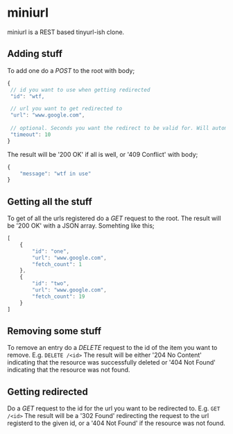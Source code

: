 # miniurl

miniurl is a REST based tinyurl-ish clone.

## Adding stuff

To add one do a *POST* to the root with body;
```javascript
{
 // id you want to use when getting redirected
 "id": "wtf,  

 // url you want to get redirected to
 "url": "www.google.com", 
 
 // optional. Seconds you want the redirect to be valid for. Will automagically be removed after this has exired.
 "timeout": 10 
}
```


The result will be '200 OK' if all is well, or '409 Conflict' with body;
```javascript
{
	"message": "wtf in use"
}
```

## Getting all the stuff

To get of all the urls registered do a *GET* request to the root. The result will be '200 OK' with a JSON array.
Somehting like this;
```javascript
[
	{
		"id": "one",
		"url": "www.google.com",
		"fetch_count": 1
	},
	{
		"id": "two",
		"url": "www.google.com",
		"fetch_count": 19
	}
]
```

## Removing some stuff

To remove an entry do a *DELETE* request to the id of the item you want to remove.
E.g. ```DELETE /<id>```
The result will be either '204 No Content' indicating that the resource was successfully deleted or '404 Not Found' indicating that the resource was not found.

## Getting redirected

Do a *GET* request to the id for the url you want to be redirected to. 
E.g. ```GET /<id>```
The result will be a '302 Found' redirecting the request to the url registerd to the given id, or a '404 Not Found' if the resource was not found.

